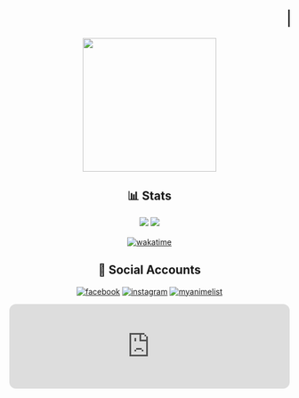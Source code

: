 
<!--p align="right">
   <img src="https://komarev.com/ghpvc/?username=mark48853&color=ff69b4&style=flat-square&label=จำนวนคน+ส่+อ+ง"> 

</p-->
   
<div display="flex" align="center" >
  <marquee> <h1> 🌟 Sawaddee-Kub </h1> </marquee>

   <img width="240px" src="https://github.com/mark48853/mark48853/blob/main/%E0%B8%AA%E0%B8%A7%E0%B8%B1%E0%B8%AA%E0%B8%94%E0%B8%B5%E0%B8%84%E0%B8%A3%E0%B8%B1%E0%B8%9A-%E0%B8%8A%E0%B8%A1%E0%B8%A3%E0%B8%A1.gif?raw=true">  


## 📊 Stats
<div display="flex" align="center" > 

![](https://raw.githubusercontent.com/mark48853/github-stats/master/generated/languages.svg#gh-dark-mode-only)
![](https://raw.githubusercontent.com/mark48853/github-stats/master/generated/overview.svg#gh-dark-mode-only)
<br/>
<br/>
[![wakatime](https://wakatime.com/badge/user/b2ef7477-fbec-4fb4-a824-1f4d4ee4f697.svg)](https://wakatime.com/@b2ef7477-fbec-4fb4-a824-1f4d4ee4f697)

## 🔗 Social Accounts
[![facebook](https://img.shields.io/badge/Facebook-1877F2?style=for-the-badge&logo=facebook&logoColor=white)](https://www.facebook.com/profile.php?id=100068956133169)
[![instagram](https://img.shields.io/badge/Instagram-E4405F?style=for-the-badge&logo=instagram&logoColor=white)](https://www.instagram.com/mark.llsl/)
[![myanimelist](https://img.shields.io/badge/Myanimelist-2E51A2?style=for-the-badge&logo=myanimelist&logoColor=white)](https://myanimelist.net/profile/markmarker)

<iframe style="border-radius:12px" src="https://open.spotify.com/embed/track/5aGms4E0gTWWgAwWXb8zUd?utm_source=generator" width="100%" height="152" frameBorder="0" allowfullscreen="" allow="autoplay; clipboard-write; encrypted-media; fullscreen; picture-in-picture" loading="lazy"></iframe>
